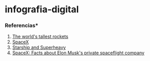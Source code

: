 # infografia-digital

### Referencias*

1. [The world's tallest rockets](https://www.space.com/12944-worlds-tallest-rockets-comparison.html)
2. [SpaceX](https://www.spacex.com/)
3. [Starship and Superheavy](https://www.space.com/spacex-starship-super-heavy.html)
4. [SpaceX: Facts about Elon Musk's private spaceflight company](https://www.space.com/18853-spacex.html)
